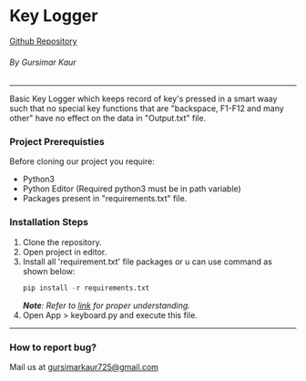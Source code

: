 <!-- Step-1 Identify the project -->

# Key Logger

[Github Repository](https://github.com/gursimarkaur999/KeyLogger, 'Key Logger')

###### By Gursimar Kaur
---
<!-- Step-2 Evaluate the project -->
Basic Key Logger which keeps record of key's pressed in a smart waay such that no special key functions that are "backspace, F1-F12 and many other" have no effect on the data in "Output.txt" file.

<!-- Step-3 Help reader to use the project -->

### Project Prerequisties

Before cloning our project you require:
* Python3
* Python Editor (Required python3 must be in path 
variable)
* Packages present in "requirements.txt" file.

### Installation Steps

1. Clone the repository.
2. Open project in editor.
3. Install all 'requirement.txt' file packages or u can use command as shown below:
    ```python
    pip install -r requirements.txt
    ```
    _**Note**: Refer to [link](https://docs.python.org/3/tutorial/venv.html) for proper understanding._
4. Open App > keyboard.py and execute this file.
---
<!-- Step-4 Engage -->
<!-- How to report a Bug -->
### How to report bug?

Mail us at gursimarkaur725@gmail.com
